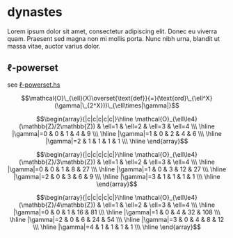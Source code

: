 # dynastes
Lorem ipsum dolor sit amet, consectetur adipiscing elit. Donec eu viverra quam. Praesent sed magna non mi mollis porta. Nunc nibh urna, blandit ut massa vitae, auctor varius dolor. 


## $\ell$-powerset

see [ℓ-powerset.hs](ℓ-powerset.hs)

$$\mathcal{O}\_{\ell}(X)\overset{\text{def}}{=}(\text{ord}\_{\ell^X}(\gamma|\_{2^X}))\_{\ell\times|\gamma|}$$

$$\begin{array}{|c|c|c|c|c|}\hline
  \mathcal{O}_{\ell\le4}(\mathbb{Z}/2\mathbb{Z}) & \ell=1 & \ell=2 & \ell=3 & \ell=4 \\\ \hline
  |\gamma|=0 & 0 & 1 & 4 & 9 \\\ \hline
  |\gamma|=1 & 0 & 2 & 4 & 6 \\\ \hline
  |\gamma|=2 & 1 & 1 & 1 & 1 \\\ \hline
\end{array}$$

$$\begin{array}{|c|c|c|c|c|}\hline
  \mathcal{O}_{\ell\le4}(\mathbb{Z}/3\mathbb{Z}) & \ell=1 & \ell=2 & \ell=3 & \ell=4 \\\ \hline
  |\gamma|=0 & 0 & 1 & 8 & 27 \\\ \hline
  |\gamma|=1 & 0 & 3 & 12 & 27 \\\ \hline
  |\gamma|=2 & 0 & 3 & 6 & 9 \\\ \hline
  |\gamma|=3 & 1 & 1 & 1 & 1 \\\ \hline
\end{array}$$

$$\begin{array}{|c|c|c|c|c|}\hline
  \mathcal{O}_{\ell\le4}(\mathbb{Z}/4\mathbb{Z}) & \ell=1 & \ell=2 & \ell=3 & \ell=4 \\\ \hline
  |\gamma|=0 & 0 & 1 & 16 & 81 \\\ \hline
  |\gamma|=1 & 0 & 4 & 32 & 108 \\\ \hline
  |\gamma|=2 & 0 & 6 & 24 & 54 \\\ \hline
  |\gamma|=3 & 0 & 4 & 8 & 12 \\\ \hline
  |\gamma|=4 & 1 & 1 & 1 & 1 \\\ \hline
\end{array}$$


